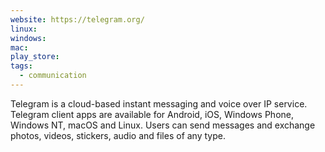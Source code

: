 ```yaml
---
website: https://telegram.org/
linux: 
windows: 
mac: 
play_store: 
tags:
  - communication
---
```

Telegram is a cloud-based instant messaging and voice over IP service. Telegram client apps are available for Android, iOS, Windows Phone, Windows NT, macOS and Linux. Users can send messages and exchange photos, videos, stickers, audio and files of any type.
